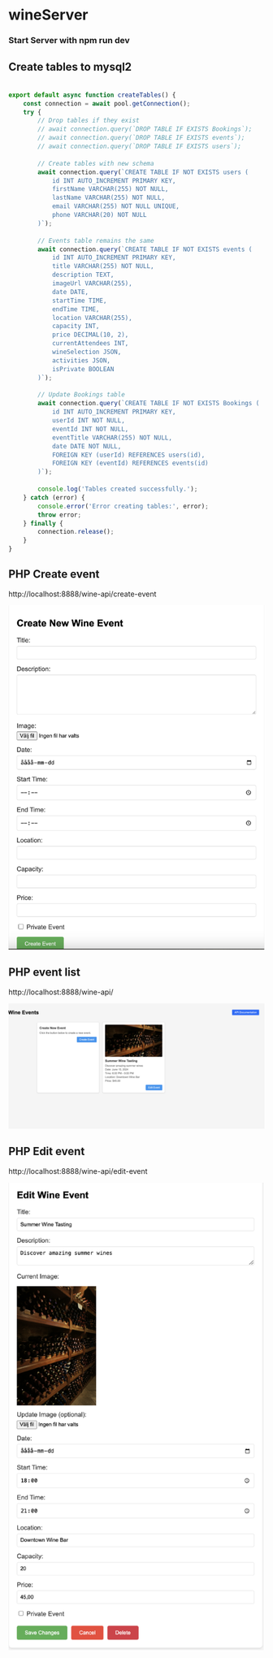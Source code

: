 # wineServer
### Start Server with npm run dev


## Create tables to mysql2

```TypeScript

export default async function createTables() {
    const connection = await pool.getConnection();
    try {
        // Drop tables if they exist
        // await connection.query(`DROP TABLE IF EXISTS Bookings`);
        // await connection.query(`DROP TABLE IF EXISTS events`);
        // await connection.query(`DROP TABLE IF EXISTS users`);

        // Create tables with new schema
        await connection.query(`CREATE TABLE IF NOT EXISTS users (
            id INT AUTO_INCREMENT PRIMARY KEY,
            firstName VARCHAR(255) NOT NULL,
            lastName VARCHAR(255) NOT NULL,
            email VARCHAR(255) NOT NULL UNIQUE,
            phone VARCHAR(20) NOT NULL
        )`);

        // Events table remains the same
        await connection.query(`CREATE TABLE IF NOT EXISTS events (
            id INT AUTO_INCREMENT PRIMARY KEY,
            title VARCHAR(255) NOT NULL,
            description TEXT,
            imageUrl VARCHAR(255),
            date DATE,
            startTime TIME,
            endTime TIME,
            location VARCHAR(255),
            capacity INT,
            price DECIMAL(10, 2),
            currentAttendees INT,
            wineSelection JSON,
            activities JSON,
            isPrivate BOOLEAN
        )`);

        // Update Bookings table
        await connection.query(`CREATE TABLE IF NOT EXISTS Bookings (
            id INT AUTO_INCREMENT PRIMARY KEY,
            userId INT NOT NULL,
            eventId INT NOT NULL,
            eventTitle VARCHAR(255) NOT NULL,
            date DATE NOT NULL,
            FOREIGN KEY (userId) REFERENCES users(id),
            FOREIGN KEY (eventId) REFERENCES events(id)
        )`);

        console.log('Tables created successfully.');
    } catch (error) {
        console.error('Error creating tables:', error);
        throw error;
    } finally {
        connection.release();
    }
}
```




## PHP Create event

http://localhost:8888/wine-api/create-event

![PHPMyAdmin image](./images/phpAdmin.png)

## PHP event list

http://localhost:8888/wine-api/

![PHPMyAdmin image](./images/database.png)



## PHP Edit event

http://localhost:8888/wine-api/edit-event

![PHPMyAdmin image](./images/editEvent.png)





